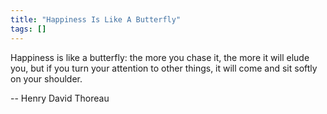 ```yaml
---
title: "Happiness Is Like A Butterfly"
tags: []
---
```


Happiness is like a butterfly: the more you chase it, the more it will elude
you, but if you turn your attention to other things, it will come and sit softly
on your shoulder.

-- Henry David Thoreau
